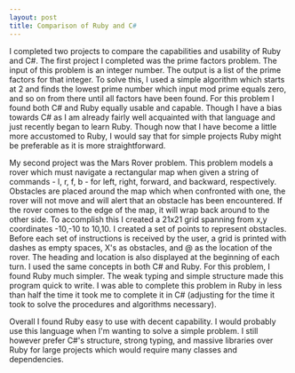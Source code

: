```yaml
---
layout: post
title: Comparison of Ruby and C#
---
```


I completed two projects to compare the capabilities and usability of Ruby and C#. The first project I completed was the prime factors problem. The input of this problem is an integer number. The output is a list of the prime factors for that integer. To solve this, I used a simple algorithm which starts at 2 and finds the lowest prime number which input mod prime equals zero, and so on from there until all factors have been found. For this problem I found both C# and Ruby equally usable and capable. Though I have a bias towards C# as I am already fairly well acquainted with that language and just recently began to learn Ruby. Though now that I have become a little more accustomed to Ruby, I would say that for simple projects Ruby might be preferable as it is more straightforward.

My second project was the Mars Rover problem. This problem models a rover which must navigate a rectangular map when given a string of commands - l, r, f, b - for left, right, forward, and backward, respectively. Obstacles are placed around the map which when confronted with one, the rover will not move and will alert that an obstacle has been encountered. If the rover comes to the edge of the map, it will wrap back around to the other side. To accomplish this I created a 21x21 grid spanning from x,y coordinates -10,-10 to 10,10. I created a set of points to represent obstacles. Before each set of instructions is received by the user, a grid is printed with dashes as empty spaces, X's as obstacles, and @ as the location of the rover. The heading and location is also displayed at the beginning of each turn. I used the same concepts in both C# and Ruby. For this problem, I found Ruby much simpler. The weak typing and simple structure made this program quick to write. I was able to complete this problem in Ruby in less than half the time it took me to complete it in C# (adjusting for the time it took to solve the procedures and algorithms necessary).

Overall I found Ruby easy to use with decent capability. I would probably use this language when I'm wanting to solve a simple problem. I still however prefer C#'s structure, strong typing, and massive libraries over Ruby for large projects which would require many classes and dependencies.